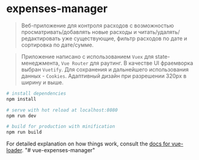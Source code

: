 # expenses-manager

> Веб-приложение для контроля расходов с возможностью просматривать/добавлять новые расходы и читать/удалять/редактировать уже существующие,  фильтр расходов по дате и сортировка по дате/сумме.

>Приложение написано с использованием `Vuex` для state-менеджмента, `Vue Router` для раутинг. В качестве UI фраемворка выбран `Vuetify`. Для сохранения и дальнейшего использования данных - `Cookies`. Адаптивный дизайн при разрешении 320px в ширину и выше.


``` bash
# install dependencies
npm install

# serve with hot reload at localhost:8080
npm run dev

# build for production with minification
npm run build
```

For detailed explanation on how things work, consult the [docs for vue-loader](http://vuejs.github.io/vue-loader).
"# vue-expenses-manager" 
